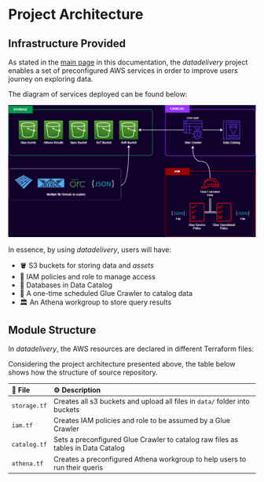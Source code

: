 # Project Architecture

## Infrastructure Provided

As stated in the [main page](../index.md) in this documentation, the *datadelivery* project enables a set of preconfigured AWS services in order to improve users journey on exploring data.

The diagram of services deployed can be found below:

[![A diagram of services deployed](https://github.com/ThiagoPanini/datadelivery/blob/main/docs/assets/imgs/project-diagram.png?raw=true)](https://github.com/ThiagoPanini/datadelivery/blob/main/docs/assets/imgs/project-diagram.png?raw=true)

In essence, by using *datadelivery*, users will have:

- 🪣 S3 buckets for storing data and *assets*
- 🚨 IAM policies and role to manage access
- 🎲 Databases in Data Catalog
- 🐞 A one-time scheduled Glue Crawler to catalog data
- 🏛️ An Athena workgroup to store query results

## Module Structure

In *datadelivery*, the AWS resources are declared in different Terraform files:

Considering the project architecture presented above, the table below shows how the structure of source repository.

| 📂 **File** | ⚙️ **Description** |
| :-- | :-- |
| `storage.tf` | Creates all s3 buckets and upload all files in `data/` folder into buckets |
| `iam.tf` | Creates IAM policies and role to be assumed by a Glue Crawler |
| `catalog.tf` | Sets a preconfigured Glue Crawler to catalog raw files as tables in Data Catalog |
| `athena.tf` | Creates a preconfigured Athena workgroup to help users to run their queris |
